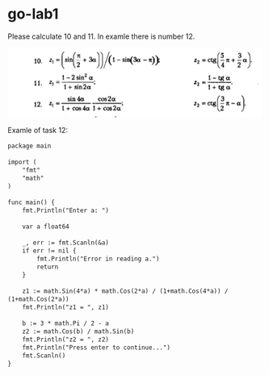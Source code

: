 # go-lab1

Please calculate 10 and 11. In examle there is number 12.

![Alt text](task.png?raw=true "Task")

Examle of task 12:

```
package main

import (
	"fmt"
	"math"
)

func main() {
	fmt.Println("Enter a: ")

	var a float64

	_, err := fmt.Scanln(&a)
	if err != nil {
		fmt.Println("Error in reading a.")
		return
	}

	z1 := math.Sin(4*a) * math.Cos(2*a) / (1+math.Cos(4*a)) / (1+math.Cos(2*a))
	fmt.Println("z1 = ", z1)

	b := 3 * math.Pi / 2 - a
	z2 := math.Cos(b) / math.Sin(b)
	fmt.Println("z2 = ", z2)
	fmt.Println("Press enter to continue...")
	fmt.Scanln()
}
```
